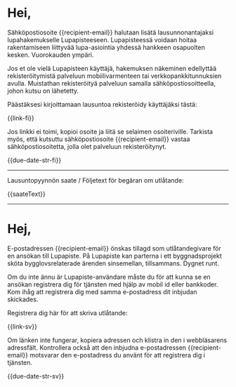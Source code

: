 # Hei,

S&auml;hk&ouml;postiosoite {{recipient-email}} halutaan lis&auml;t&auml; lausunnonantajaksi lupahakemukselle Lupapisteeseen. Lupapisteess&auml; voidaan hoitaa rakentamiseen liittyv&auml;&auml; lupa-asiointia yhdess&auml; hankkeen osapuolten kesken. Vuorokauden ymp&auml;ri.

Jos et ole viel&auml; Lupapisteen k&auml;ytt&auml;j&auml;, hakemuksen n&auml;keminen edellytt&auml;&auml; rekister&ouml;itymist&auml; palveluun mobiilivarmenteen tai verkkopankkitunnuksien avulla. Muistathan rekister&ouml;ity&auml; palveluun samalla s&auml;hk&ouml;postiosoitteella, johon kutsu on l&auml;hetetty.

P&auml;&auml;st&auml;ksesi kirjoittamaan lausuntoa rekister&ouml;idy k&auml;ytt&auml;j&auml;ksi t&auml;st&auml;:

  {{link-fi}}

Jos linkki ei toimi, kopioi osoite ja liit&auml; se selaimen osoiteriville. Tarkista my&ouml;s, ett&auml; kutsuttu s&auml;hk&ouml;postiosoite {{recipient-email}} vastaa s&auml;hk&ouml;postiosoitetta, jolla olet palveluun rekister&ouml;itynyt.

{{due-date-str-fi}}

---

Lausuntopyynn&ouml;n saate / F&ouml;ljetext f&ouml;r beg&auml;ran om utl&aring;tande:

{{saateText}}

---

# Hej,


E-postadressen {{recipient-email}} &ouml;nskas tillagd som utl&aring;tandegivare f&ouml;r en ans&ouml;kan till Lupapiste.  P&aring; Lupapiste kan parterna i ett byggnadsprojekt sk&ouml;ta bygglovsrelaterade &auml;renden sinsemellan, tillsammans. Dygnet runt.

Om du inte &auml;nnu &auml;r Lupapiste-anv&auml;ndare m&aring;ste du f&ouml;r att kunna se en ans&ouml;kan registrera dig f&ouml;r tj&auml;nsten med hj&auml;lp av mobil id eller bankkoder. Kom ih&aring;g att registrera dig med samma e-postadress dit inbjudan skickades.

Registrera dig h&auml;r f&ouml;r att skriva utl&aring;tande:

  {{link-sv}}

Om l&auml;nken inte fungerar, kopiera adressen och klistra in den i webbl&auml;sarens adressf&auml;lt. Kontrollera ocks&aring; att den inbjudna e-postadressen {{recipient-email}} motsvarar den e-postadress du anv&auml;nt f&ouml;r att registrera dig i tj&auml;nsten.

{{due-date-str-sv}}

